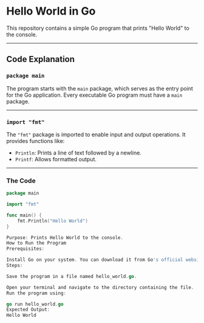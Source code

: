 # Hello World in Go

This repository contains a simple Go program that prints "Hello World" to the console.

---

## Code Explanation

### `package main`
The program starts with the `main` package, which serves as the entry point for the Go application. Every executable Go program must have a `main` package.

---

### `import "fmt"`
The `"fmt"` package is imported to enable input and output operations. It provides functions like:
- `Println`: Prints a line of text followed by a newline.
- `Printf`: Allows formatted output.

---

### The Code
```go
package main

import "fmt"

func main() {
    fmt.Println("Hello World")
}

Purpose: Prints Hello World to the console.
How to Run the Program
Prerequisites:

Install Go on your system. You can download it from Go's official website.
Steps:

Save the program in a file named hello_world.go.

Open your terminal and navigate to the directory containing the file.
Run the program using:

go run hello_world.go
Expected Output:
Hello World
